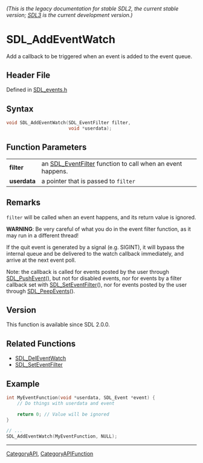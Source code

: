 ###### (This is the legacy documentation for stable SDL2, the current stable version; [SDL3](https://wiki.libsdl.org/SDL3/) is the current development version.)
# SDL_AddEventWatch

Add a callback to be triggered when an event is added to the event queue.

## Header File

Defined in [SDL_events.h](https://github.com/libsdl-org/SDL/blob/SDL2/include/SDL_events.h)

## Syntax

```c
void SDL_AddEventWatch(SDL_EventFilter filter,
                       void *userdata);

```

## Function Parameters

|                  |                                                                               |
| ---------------- | ----------------------------------------------------------------------------- |
| **filter**       | an [SDL_EventFilter](SDL_EventFilter) function to call when an event happens. |
| **userdata**     | a pointer that is passed to `filter`                                          |

## Remarks

`filter` will be called when an event happens, and its return value is
ignored.

**WARNING**: Be very careful of what you do in the event filter function,
as it may run in a different thread!

If the quit event is generated by a signal (e.g. SIGINT), it will bypass
the internal queue and be delivered to the watch callback immediately, and
arrive at the next event poll.

Note: the callback is called for events posted by the user through
[SDL_PushEvent](SDL_PushEvent)(), but not for disabled events, nor for
events by a filter callback set with
[SDL_SetEventFilter](SDL_SetEventFilter)(), nor for events posted by the
user through [SDL_PeepEvents](SDL_PeepEvents)().

## Version

This function is available since SDL 2.0.0.

## Related Functions

* [SDL_DelEventWatch](SDL_DelEventWatch)
* [SDL_SetEventFilter](SDL_SetEventFilter)


## Example

```c
int MyEventFunction(void *userdata, SDL_Event *event) {
    // Do things with userdata and event

    return 0; // Value will be ignored
}

// ...
SDL_AddEventWatch(MyEventFunction, NULL);

```

----
[CategoryAPI](CategoryAPI), [CategoryAPIFunction](CategoryAPIFunction)



